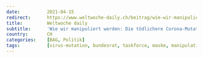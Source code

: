 ```yaml
---
date:          2021-04-15
redirect:      https://www.weltwoche-daily.ch/beitrag/wie-wir-manipuliert-werden-die-toedlichere-corona-mutation-ist-ein-schauermaerchen-die-schutzmaskenpflicht-ein-schlechter-witz/
title:         Weltwoche daily
subtitle:      'Wie wir manipuliert werden: Die tödlichere Corona-Mutation ist ein Schauermärchen, die Schutzmaskenpflicht ein schlechter Witz'
country:       CH
categories:    [BAG, Politik]
tags:          [virus-mutation, bundesrat, taskforce, maske, manipulation]
---
```

